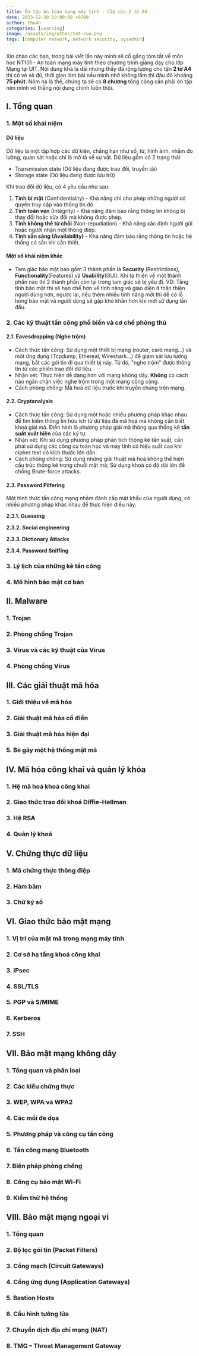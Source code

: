 ```yaml
---
title: Ôn tập An toàn mạng máy tính - Cấp cứu 2 tờ A4
date: 2023-12-30 13:00:00 +0700
author: thu4n
categories: [Learning]
image: /assets/img/other/tet-cuu.png
tags: [computer network, network security, sysadmin]
---
```


Xin chào các bạn, trong bài viết lần này mình sẽ cố gắng tóm tắt về môn học NT101 - An toàn mạng máy tính theo chương trình giảng dạy cho lớp Mạng tại UIT. Nội dung khá là dài nhưng thầy đã rộng lượng cho tận **2 tờ A4** thì có vẻ sẽ đủ, thời gian làm bài nếu mình nhớ không lầm thì đâu đó khoảng **75 phút**. Nôm na là thế, chúng ta sẽ có **8 chương** tổng cộng cần phải ôn tập nên mình vô thẳng nội dung chính luôn thôi.
## I. Tổng quan

### 1. Một số khái niệm

#### Dữ liệu

Dữ liệu là một tập hợp các dữ kiện, chẳng hạn như số, từ, hình ảnh, nhằm đo lường, quan sát hoặc chỉ là mô tả về sự vật. Dữ liệu gồm có 2 trạng thái:
- Transmission state (Dữ liệu đang được trao đổi, truyền tải)
- Storage state (Dữ liệu đang được lưu trữ)

Khi trao đổi dữ liệu, có 4 yêu cầu như sau:
1. **Tính bí mật** (Confidentiality) - Khả năng chỉ cho phép những người có quyền truy cập vào thông tin đó
2. **Tính toàn vẹn** (Integrity) - Khả năng đảm bảo rằng thông tin không bị thay đổi hoặc sửa đổi mà không được phép. 
3. **Tính không thể từ chối** (Non-repudiation) - Khả năng xác định người gửi hoặc người nhận một thông điệp.
4. **Tính sẵn sàng (Availability)** - Khả năng đảm bảo rằng thông tin hoặc hệ thống có sẵn khi cần thiết.

#### Một số khái niệm khác

- Tam giác bảo mật bao gồm 3 thành phần là **Security** (Restrictions), **Functionality**(Features) và **Usability**(GUI). Khi ta thiên về một thành phần nào thì 2 thành phần còn lại trong tam giác sẽ bị yếu đi. VD: Tăng tính bảo mật thì sẽ hạn chế hơn về tính năng và giao diện ít thân thiện người dùng hơn, ngược lại, nếu thêm nhiều tính năng mới thì dễ có lỗ hỏng bảo mật và người dùng sẽ gặp khó khăn hơn khi mới sử dụng lần đầu.
### 2. Các kỹ thuật tấn công phổ biến và cơ chế phòng thủ

#### 2.1. Eavesdropping (Nghe trộm)

- Cách thức tấn công: Sử dụng một thiết bị mạng (router, card mạng…) và một ứng dụng (Tcpdump, Ethereal, Wireshark…) để giám sát lưu lượng mạng, bắt các gói tin đi qua thiết bị này. Từ đó, "nghe trộm" được thông tin từ các phiên trao đổi dữ liệu.
- Nhận xét: Thực hiện dễ dàng hơn với mạng không dây. **Không** có cách nào ngăn chận việc nghe trộm trong một mạng công cộng.
- Cách phòng chống: Mã hoá dữ liệu trước khi truyền chúng trên mạng.
#### 2.2. Cryptanalysis

- Cách thức tấn công: Sử dụng một hoặc nhiều phương pháp khác nhau để tìm kiếm thông tin hữu ích từ dữ liệu đã mã hoá mà không cần biết khoá giải mã. Điển hình là phương pháp giải mã thông qua thống kê **tần suất xuất hiện** của các ký tự.
- Nhận xét: Khi sử dụng phương pháp phân tích thông kê tần suất, cần phải sử dụng các công cụ toán học và máy tính có hiệu suất cao khi cipher text có kích thước lớn dần.
- Cách phòng chống: Sử dụng những giải thuật mã hoá không thể hiện cấu trúc thống kê trong chuỗi mật mã; Sử dụng khoá có độ dài lớn để chống Brute-force attacks.

#### 2.3. Password Pilfering

Một hình thức tấn công mạng nhằm đánh cắp mật khẩu của người dùng, có nhiều phương pháp khác nhau để thực hiện điều này.

**2.3.1. Guessing**

**2.3.2. Social engineering**

**2.3.3. Dictionary Attacks**

**2.3.4. Password Sniffing**


### 3. Lý lịch của những kẻ tấn công

### 4. Mô hình bảo mật cơ bản

## II. Malware

### 1. Trojan

### 2. Phòng chống Trojan

### 3. Virus và các kỹ thuật của Virus

### 4. Phòng chống Virus

## III. Các giải thuật mã hóa

### 1. Giới thiệu về mã hóa

### 2. Giải thuật mã hóa cổ điển

### 3. Giải thuật mã hóa hiện đại

### 5. Bẻ gãy một hệ thống mật mã

## IV. Mã hóa công khai và quản lý khóa

### 1. Hệ mã hoá khoá công khai

### 2. Giao thức trao đổi khoá Diffie-Hellman

### 3. Hệ RSA

### 4. Quản lý khoá

## V. Chứng thực dữ liệu

### 1. Mã chứng thực thông điệp

### 2. Hàm băm

### 3. Chữ ký số

## VI. Giao thức bảo mật mạng

### 1. Vị trí của mật mã trong mạng máy tính

### 2. Cơ sở hạ tầng khoá công khai

### 3. IPsec

### 4. SSL/TLS

### 5. PGP và S/MIME

### 6. Kerberos

### 7. SSH

## VII. Bảo mật mạng không dây

### 1. Tổng quan và phân loại

### 2. Các kiểu chứng thực

### 3. WEP, WPA và WPA2

### 4. Các mối đe dọa

### 5. Phương pháp và công cụ tấn công

### 6. Tấn công mạng Bluetooth

### 7. Biện pháp phòng chống

### 8. Công cụ bảo mật Wi-Fi

### 9. Kiểm thử hệ thống

## VIII. Bảo mật mạng ngoại vi

### 1. Tổng quan
### 2. Bộ lọc gói tin (Packet Filters)
### 3. Cổng mạch (Circuit Gateways)
### 4. Cổng ứng dụng (Application Gateways)
### 5. Bastion Hosts
### 6. Cấu hình tường lửa
### 7. Chuyển dịch địa chỉ mạng (NAT)
### 8. TMG – Threat Management Gateway
